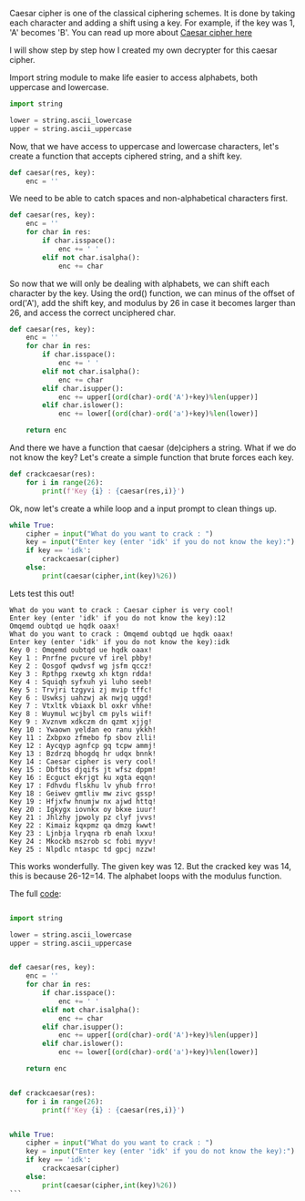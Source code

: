 Caesar cipher is one of the classical ciphering schemes. It is done by taking each character and adding a shift using a key. For example, if the key was 1, 'A' becomes 'B'. You can read up more about [Caesar cipher here](https://en.wikipedia.org/wiki/Caesar_cipher)

I will show step by step how I created my own decrypter for this caesar cipher.

Import string module to make life easier to access alphabets, both uppercase and lowercase.

```py
import string

lower = string.ascii_lowercase
upper = string.ascii_uppercase
```

Now, that we have access to uppercase and lowercase characters, let's create a function that accepts ciphered string, and a shift key.

```py
def caesar(res, key):
    enc = ''
```

We need to be able to catch spaces and non-alphabetical characters first.

```py
def caesar(res, key):
    enc = ''
    for char in res:
        if char.isspace():
            enc += ' '
        elif not char.isalpha():
            enc += char
```

So now that we will only be dealing with alphabets, we can shift each character by the key. Using the ord() function, we can minus of the offset of ord('A'), add the shift key, and modulus by 26 in case it becomes larger than 26, and access the correct unciphered char.

```py
def caesar(res, key):
    enc = ''
    for char in res:
        if char.isspace():
            enc += ' '
        elif not char.isalpha():
            enc += char
        elif char.isupper():
            enc += upper[(ord(char)-ord('A')+key)%len(upper)]
        elif char.islower():
            enc += lower[(ord(char)-ord('a')+key)%len(lower)]

    return enc
```

And there we have a function that caesar (de)ciphers a string. What if we do not know the key? Let's create a simple function that brute forces each key.

```py
def crackcaesar(res):
    for i in range(26):
        print(f'Key {i} : {caesar(res,i)}')
```

Ok, now let's create a while loop and a input prompt to clean things up.

```py
while True:
    cipher = input("What do you want to crack : ")
    key = input("Enter key (enter 'idk' if you do not know the key):")
    if key == 'idk':
        crackcaesar(cipher)
    else:
        print(caesar(cipher,int(key)%26))
```

Lets test this out!

```
What do you want to crack : Caesar cipher is very cool!
Enter key (enter 'idk' if you do not know the key):12
Omqemd oubtqd ue hqdk oaax!
What do you want to crack : Omqemd oubtqd ue hqdk oaax!
Enter key (enter 'idk' if you do not know the key):idk
Key 0 : Omqemd oubtqd ue hqdk oaax!
Key 1 : Pnrfne pvcure vf irel pbby!
Key 2 : Qosgof qwdvsf wg jsfm qccz!
Key 3 : Rpthpg rxewtg xh ktgn rdda!
Key 4 : Squiqh syfxuh yi luho seeb!
Key 5 : Trvjri tzgyvi zj mvip tffc!
Key 6 : Uswksj uahzwj ak nwjq uggd!
Key 7 : Vtxltk vbiaxk bl oxkr vhhe!
Key 8 : Wuymul wcjbyl cm pyls wiif!
Key 9 : Xvznvm xdkczm dn qzmt xjjg!
Key 10 : Ywaown yeldan eo ranu ykkh!
Key 11 : Zxbpxo zfmebo fp sbov zlli!
Key 12 : Aycqyp agnfcp gq tcpw ammj!
Key 13 : Bzdrzq bhogdq hr udqx bnnk!
Key 14 : Caesar cipher is very cool!
Key 15 : Dbftbs djqifs jt wfsz dppm!
Key 16 : Ecguct ekrjgt ku xgta eqqn!
Key 17 : Fdhvdu flskhu lv yhub frro!
Key 18 : Geiwev gmtliv mw zivc gssp!
Key 19 : Hfjxfw hnumjw nx ajwd httq!
Key 20 : Igkygx iovnkx oy bkxe iuur!
Key 21 : Jhlzhy jpwoly pz clyf jvvs!
Key 22 : Kimaiz kqxpmz qa dmzg kwwt!
Key 23 : Ljnbja lryqna rb enah lxxu!
Key 24 : Mkockb mszrob sc fobi myyv!
Key 25 : Nlpdlc ntaspc td gpcj nzzw!
```

This works wonderfully. The given key was 12. But the cracked key was 14, this is because 26-12=14. The alphabet loops with the modulus function.

The full [code](https://github.com/Coder-Here/cracking-ciphers/blob/main/caesar%20cipher/caesar.py):

````py

import string

lower = string.ascii_lowercase
upper = string.ascii_uppercase


def caesar(res, key):
    enc = ''
    for char in res:
        if char.isspace():
            enc += ' '
        elif not char.isalpha():
            enc += char
        elif char.isupper():
            enc += upper[(ord(char)-ord('A')+key)%len(upper)]
        elif char.islower():
            enc += lower[(ord(char)-ord('a')+key)%len(lower)]

    return enc


def crackcaesar(res):
    for i in range(26):
        print(f'Key {i} : {caesar(res,i)}')


while True:
    cipher = input("What do you want to crack : ")
    key = input("Enter key (enter 'idk' if you do not know the key):")
    if key == 'idk':
        crackcaesar(cipher)
    else:
        print(caesar(cipher,int(key)%26))
```
